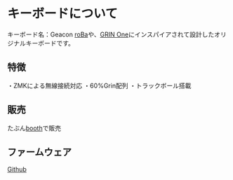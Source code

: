 # キーボードについて
キーボード名：Geacon
[roBa](https://github.com/kumamuk-git/roBa)や、[GRIN One](https://note.com/policium/n/nc7ceb56d11fe)にインスパイアされて設計したオリジナルキーボードです。

## 特徴
・ZMKによる無線接続対応
・60%Grin配列
・トラックボール搭載

## 販売
たぶん[booth](https://te9no.booth.pm/)で販売

## ファームウェア
[Github](https://github.com/te9no/zmk-config-te9no/)